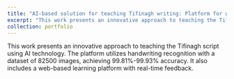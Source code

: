 ```yaml
---
title: "AI-based solution for teaching Tifinagh writing: Platform for writing handwritten letters in Tifinagh script"
excerpt: "This work presents an innovative approach to teaching the Tifinagh script using AI technology. The platform utilizes handwriting recognition with a dataset of 82500 images, achieving 99.81%-99.93% accuracy. It also includes a web-based learning platform with real-time feedback.<br/><img src='/images/tifi.png'>"
collection: portfolio
---
```


This work presents an innovative approach to teaching the Tifinagh script using AI technology. The platform utilizes handwriting recognition with a dataset of 82500 images, achieving 99.81%-99.93% accuracy. It also includes a web-based learning platform with real-time feedback.
